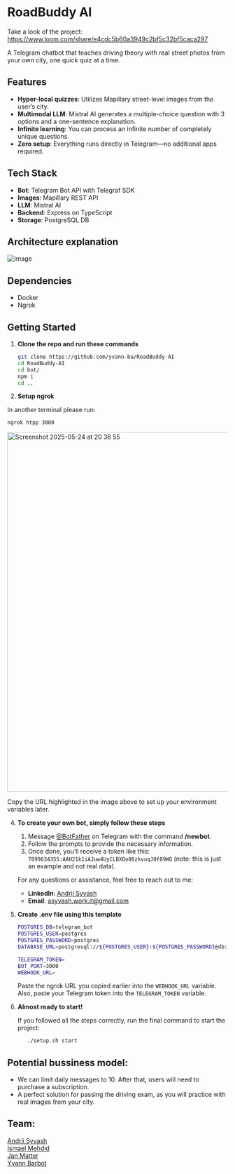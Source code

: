 # RoadBuddy AI

Take a look of the project: https://www.loom.com/share/e4cdc5b60a3949c2bf5c32bf5caca297

A Telegram chatbot that teaches driving theory with real street photos from your own city, one quick quiz at a time.

## Features

- **Hyper-local quizzes**: Utilizes Mapillary street-level images from the user’s city.
- **Multimodal LLM**: Mistral AI generates a multiple-choice question with 3 options and a one-sentence explanation.
- **Infinite learning**: You can process an infinite number of completely unique questions.
- **Zero setup**: Everything runs directly in Telegram—no additional apps required.

## Tech Stack

- **Bot**: Telegram Bot API with Telegraf SDK
- **Images**: Mapillary REST API
- **LLM**: Mistral AI
- **Backend**: Express on TypeScript
- **Storage**: PostgreSQL DB

## Architecture explanation
![image](https://github.com/user-attachments/assets/0135a9df-ed87-46c6-b666-4fa49fc743f7)

## Dependencies

   - Docker
   - Ngrok
     
## Getting Started

1. **Clone the repo and run these commands**

   ```bash
   git clone https://github.com/yvann-ba/RoadBuddy-AI
   cd RoadBuddy-AI
   cd bot/
   npm i
   cd ..
   ```
2. **Setup ngrok**

In another terminal please run:

   ```bash
   ngrok htpp 3000
   ```


   <img width="821" alt="Screenshot 2025-05-24 at 20 36 55" src="https://github.com/user-attachments/assets/590ac93b-2779-43ec-b1af-bedeb65366d0" />

   Copy the URL highlighted in the image above to set up your environment variables later.

4. **To create your own bot, simply follow these steps**
   1. Message [@BotFather](https://t.me/BotFather) on Telegram with the command **/newbot**.
   2. Follow the prompts to provide the necessary information.
   3. Once done, you’ll receive a token like this: `7899634355:AAH21k1iAJuw4UyCLBXQo80zkvuqJ0f89WQ` (note: this is just an example and not real data).

   For any questions or assistance, feel free to reach out to me:
      - **LinkedIn**: [Andrii Syvash](https://www.linkedin.com/in/asyvash/)
      - **Email**: [asyvash.work.it@gmail.com](mailto:asyvash.work.it@gmail.com)
     
3. **Create .env file using this template**

   ```bash
   POSTGRES_DB=telegram_bot
   POSTGRES_USER=postgres
   POSTGRES_PASSWORD=postgres
   DATABASE_URL=postgresql://${POSTGRES_USER}:${POSTGRES_PASSWORD}@db:5432/${POSTGRES_DB}
   
   TELEGRAM_TOKEN=
   BOT_PORT=3000
   WEBHOOK_URL=
   ```
   Paste the ngrok URL you copied earlier into the `WEBHOOK_URL` variable.
   Also, paste your Telegram token into the `TELEGRAM_TOKEN` variable.

5. **Almost ready to start!**

   If you followed all the steps correctly, run the final command to start the project:

   ```bash
      ./setup.sh start
   ```

## Potential bussiness model:

   - We can limit daily messages to 10. After that, users will need to purchase a subscription.
   - A perfect solution for passing the driving exam, as you will practice with real images from your city.

## Team:
[Andrii Syvash](https://www.linkedin.com/in/asyvash/)<br>
[Ismael Mehdid](https://www.linkedin.com/in/ismaelmehdid/)<br>
[Jan Matter](https://www.linkedin.com/in/jan-matter-855aa4191/)<br>
[Yvann Barbot](https://www.linkedin.com/in/yvann-barbot/)
